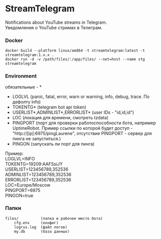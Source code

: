 # StreamTelegram
Notifications about YouTube streams in Telegram.  
Уведомления о YouTube стримах в Телеграм.
### Docker
```
docker build --platform linux/amd64 -t streamtelegram:latest -t streamtelegram:1.x.x .
docker run -d -v /path/files/:/app/files/ --net=host --name stg streamtelegram
```
### Environment
обязательные - *
* LOGLVL (panic, fatal, error, warn or warning, info, debug, trace. По дефолту info)
* TOKENTG* (telegram bot api token)
* USERLIST*,ADMINLIST*,ERRORLIST* (user IDs - "id,id,id")
* LOC (локация для времени, смотреть tzdata)
* PINGPORT (порт для проверки работоспособности бота, например UptimeRobot. Пример ссылки по которой будет доступ - "http://[ip]:6975/pingLaurene", отсутствие PINGPORT - сервер для пинга не запуститься.)
* PINGON (запускать ли порт для пинга)

Пример:  
LOGLVL=INFO  
TOKENTG=19209:AAFSsiJY  
USERLIST=123456789,352536  
ADMINLIST=123456789,352536   
ERRORLIST=123456789,352536  
LOC=Europe/Moscow  
PINGPORT=6975  
PINGON=true

### Папки
```
files/          (папка и рабочее место бота)
    cfg.env     (конфиг)
    logrus.log  (файл логов)
    my.db       (база данных)
```